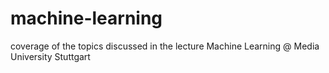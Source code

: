 # machine-learning
coverage of the topics discussed in the lecture Machine Learning @ Media University Stuttgart
